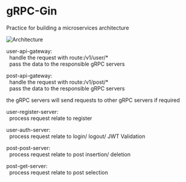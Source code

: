 # gRPC-Gin
Practice for building a microservices architecture

![Architecture](https://imgur.com/uARMjsml.png)

user-api-gateway:  
&nbsp; handle the request with route:/v1/user/*  
&nbsp; pass the data to the responsible gRPC servers

post-api-gateway:  
&nbsp; handle the request with route:/v1/post/*  
&nbsp; pass the data to the responsible gRPC servers

the gRPC servers will send requests to other gRPC servers if required

user-register-server:  
&nbsp; process request relate to register

user-auth-server:  
&nbsp; process request relate to login/ logout/ JWT Validation

post-post-server:  
&nbsp; process request relate to post insertion/ deletion

post-get-server:  
&nbsp; process request relate to post selection
